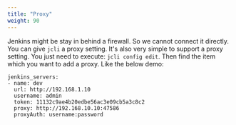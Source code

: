```yaml
---
title: "Proxy"
weight: 90
---
```


Jenkins might be stay in behind a firewall. So we cannot connect it directly. You can give `jcli` a proxy setting. It's also very simple to support a proxy setting. You just need to execute: `jcli config edit`. Then find the item which you want to add a proxy. Like the below demo:

```
jenkins_servers:
- name: dev
  url: http://192.168.1.10
  username: admin
  token: 11132c9ae4b20edbe56ac3e09cb5a3c8c2
  proxy: http://192.168.10.10:47586
  proxyAuth: username:password
```
